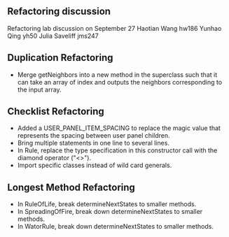 Refactoring discussion
----------------------
Refactoring lab discussion on September 27
Haotian Wang hw186
Yunhao Qing yh50
Julia Saveliff jms247

Duplication Refactoring
-----------------------
* Merge getNeighbors into a new method in the superclass such that it can take an array of index and outputs the neighbors corresponding to the input array.

Checklist Refactoring
---------------------
* Added a USER_PANEL_ITEM_SPACING to replace the magic value that represents the spacing between user panel children.
* Bring multiple statements in one line to several lines.
* In Rule, replace the type specification in this constructor call with the diamond operator ("<>").
* Import specific classes instead of wild card generals.


Longest Method Refactoring
--------------------------
* In RuleOfLife, break determineNextStates to smaller methods.
* In SpreadingOfFire, break down determineNextStates to smaller methods.
* In WatorRule, break down determineNextStates to smaller methods.